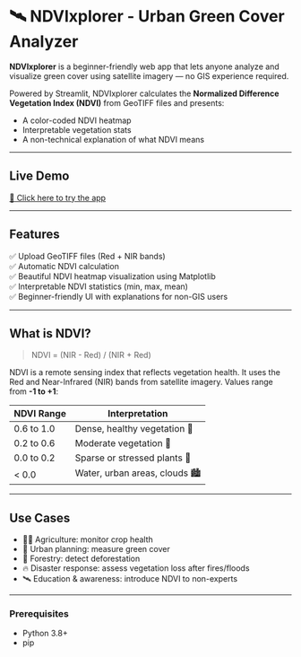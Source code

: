 # 🛰️ NDVIxplorer - Urban Green Cover Analyzer

**NDVIxplorer** is a beginner-friendly web app that lets anyone analyze and visualize green cover using satellite imagery — no GIS experience required.

Powered by Streamlit, NDVIxplorer calculates the **Normalized Difference Vegetation Index (NDVI)** from GeoTIFF files and presents:
- A color-coded NDVI heatmap
- Interpretable vegetation stats
- A non-technical explanation of what NDVI means

---

##  Live Demo

[🔗 Click here to try the app](https://anu30singh-ndvixplorer-x-app-dzfiwb.streamlit.app/)

---

##  Features

✅ Upload GeoTIFF files (Red + NIR bands)  
✅ Automatic NDVI calculation  
✅ Beautiful NDVI heatmap visualization using Matplotlib  
✅ Interpretable NDVI statistics (min, max, mean)  
✅ Beginner-friendly UI with explanations for non-GIS users  


---

##  What is NDVI?

> NDVI = (NIR - Red) / (NIR + Red)

NDVI is a remote sensing index that reflects vegetation health. It uses the Red and Near-Infrared (NIR) bands from satellite imagery. Values range from **-1 to +1**:

| NDVI Range  | Interpretation               |
|-------------|-------------------------------|
| 0.6 to 1.0  | Dense, healthy vegetation 🌳  |
| 0.2 to 0.6  | Moderate vegetation 🌾         |
| 0.0 to 0.2  | Sparse or stressed plants 🌿   |
| < 0.0       | Water, urban areas, clouds 🏙️ |

---

##  Use Cases

- 👨‍🌾 Agriculture: monitor crop health
- 🌆 Urban planning: measure green cover
- 🌲 Forestry: detect deforestation
- 🔥 Disaster response: assess vegetation loss after fires/floods
- 🛰️ Education & awareness: introduce NDVI to non-experts

---

###  Prerequisites

- Python 3.8+
- pip


